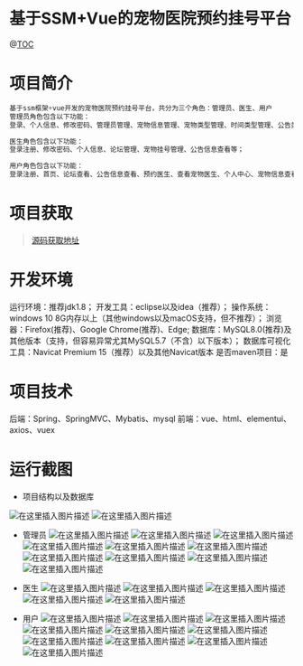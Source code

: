 # 基于SSM+Vue的宠物医院预约挂号平台

@[TOC](	
基于SSM+Vue的宠物医院预约挂号平台)
# 项目简介

```csharp
基于ssm框架+vue开发的宠物医院预约挂号平台，共分为三个角色：管理员、医生、用户
管理员角色包含以下功能： 
登录、个人信息、修改密码、管理员管理、宠物信息管理、宠物类型管理、时间类型管理、公告类型管理、科室管理、职位管理、论坛管理、宠物挂号管理、公告信息管理、宠物医生管理、用户管理、轮播图管理等

医生角色包含以下功能： 
登录注册、修改密码、个人信息、论坛管理、宠物挂号管理、公告信息查看等；

用户角色包含以下功能： 
登录注册、首页、论坛查看、公告信息查看、预约医生、查看宠物医生、个人中心、宠物信息查看、挂号信息管理等；
```

 # 项目获取
> [源码获取地址](http://www.manoncode.cn/details?id=90)

 
# 开发环境

运行环境：推荐jdk1.8；
开发工具：eclipse以及idea（推荐）；
操作系统：windows 10 8G内存以上（其他windows以及macOS支持，但不推荐）；
浏览器：Firefox(推荐)、Google Chrome(推荐)、Edge;
数据库：MySQL8.0(推荐)及其他版本（支持，但容易异常尤其MySQL5.7（不含）以下版本）；
数据库可视化工具：Navicat Premium 15（推荐）以及其他Navicat版本
是否maven项目：是


 # 项目技术
 
后端：Spring、SpringMVC、Mybatis、mysql
前端：vue、html、elementui、axios、vuex

 # 运行截图

 - 项目结构以及数据库

 ![在这里插入图片描述](https://img-blog.csdnimg.cn/c2e667fb87564ec19884cc2261bfee14.png#pic_center)
![在这里插入图片描述](https://img-blog.csdnimg.cn/7e4693c3059048f5a99fffe39dfb2873.png#pic_center)

 - 管理员
 ![在这里插入图片描述](https://img-blog.csdnimg.cn/e44597e9ad1944158501439b2b6a1635.png#pic_center)
![在这里插入图片描述](https://img-blog.csdnimg.cn/76314d81aefb45f8bb9ea108692b0e0e.png#pic_center)
![在这里插入图片描述](https://img-blog.csdnimg.cn/9314fd7d99e34525a1f296b1a4941aa6.png#pic_center)
![在这里插入图片描述](https://img-blog.csdnimg.cn/7e196e1190ad4d7787da4bcd2c939958.png#pic_center)
![在这里插入图片描述](https://img-blog.csdnimg.cn/4692b7be724948a582a8614d15e60bd9.png#pic_center)
![在这里插入图片描述](https://img-blog.csdnimg.cn/523594e35c63466bb92019f797df92e5.png#pic_center)
![在这里插入图片描述](https://img-blog.csdnimg.cn/64212a7225cd4c73a6f40601b9426eda.png#pic_center)
![在这里插入图片描述](https://img-blog.csdnimg.cn/9dc646bc40e847ba90441e102a808645.png#pic_center)
![在这里插入图片描述](https://img-blog.csdnimg.cn/19f5e17053214d2c8bc0b79aeaf7c127.png#pic_center)
![在这里插入图片描述](https://img-blog.csdnimg.cn/585ed73a72da4f9dbe70f020c9287aad.png#pic_center)

 - 医生
 ![在这里插入图片描述](https://img-blog.csdnimg.cn/c53926a3f0644f17917200b6062e733a.png#pic_center)
![在这里插入图片描述](https://img-blog.csdnimg.cn/b3e909cd36874985b19752d934b35977.png#pic_center)
![在这里插入图片描述](https://img-blog.csdnimg.cn/0c5fab51ecd845d0b338f1c5cebed923.png#pic_center)
![在这里插入图片描述](https://img-blog.csdnimg.cn/43e3c2db9f86495392ce06411cc62db3.png#pic_center)
![在这里插入图片描述](https://img-blog.csdnimg.cn/7a63f61c046243699f232c0f1ca161ed.png#pic_center)

 - 用户
![在这里插入图片描述](https://img-blog.csdnimg.cn/e4151e8b08594e7ab50ca4528507806b.png#pic_center)
![在这里插入图片描述](https://img-blog.csdnimg.cn/d1f98350940e4fb99a0f0b2336be222b.png#pic_center)
![在这里插入图片描述](https://img-blog.csdnimg.cn/a125b392d05c42aa9e47fcdb1ad02d72.png#pic_center)
![在这里插入图片描述](https://img-blog.csdnimg.cn/aedb30666adb444fb130b0ba4844d089.png#pic_center)
![在这里插入图片描述](https://img-blog.csdnimg.cn/216977040c3644dba24a76fb4c717bfb.png#pic_center)
![在这里插入图片描述](https://img-blog.csdnimg.cn/1f918fa33b944964aa2a470c44fa7608.png#pic_center)
![在这里插入图片描述](https://img-blog.csdnimg.cn/0dc3d420b5814780b67260004e2a0ae9.png#pic_center)
![在这里插入图片描述](https://img-blog.csdnimg.cn/8e65d7bb4f454befb278615d834bdcdd.png#pic_center)
![在这里插入图片描述](https://img-blog.csdnimg.cn/30290c8257744891bca41f445ca511e3.png#pic_center)
![在这里插入图片描述](https://img-blog.csdnimg.cn/889bb1c601ba4321ab0a2e576a61b690.png#pic_center)

